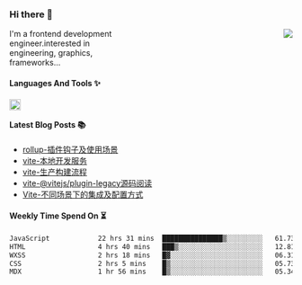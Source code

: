 <!--
**zhaohuanyuu/zhaohuanyuu** is a ✨ _special_ ✨ repository because its `README.md` (this file) appears on your GitHub profile.
-->

### Hi there 👋

<picture>
  <source media="(prefers-color-scheme: dark)" srcset="https://github-readme-stats.vercel.app/api?username=zhaohuanyuu&count_private=true&show_icons=true&theme=city_lights&hide_title=true">
  <img align="right" src="https://github-readme-stats.vercel.app/api?username=zhaohuanyuu&count_private=true&show_icons=true&hide_title=true">
</picture>

<p align="left" style="width:40%">I'm a frontend development engineer.interested in engineering, graphics, frameworks...</p>

#### Languages And Tools ✨

<img align="left" height="20" src="https://skillicons.dev/icons?i=js,ts,nodejs,rust,react,vue,svelte,gatsby,graphql,nestjs" />

</br>

#### Latest Blog Posts 📚
<!-- BLOG-POST-LIST:START -->
- [rollup-插件钩子及使用场景](https://auu.zone/post/rollup-plugin)
- [vite-本地开发服务](https://auu.zone/post/vite-server)
- [vite-生产构建流程](https://auu.zone/post/vite-build)
- [vite-@vitejs/plugin-legacy源码阅读](https://auu.zone/post/vite-legacy)
- [Vite-不同场景下的集成及配置方式](https://auu.zone/post/vite-integrations)
<!-- BLOG-POST-LIST:END -->

#### Weekly Time Spend On ⏳
<!--START_SECTION:waka-->

```txt
JavaScript            22 hrs 31 mins  ███████████████▒░░░░░░░░░   61.73 %
HTML                  4 hrs 40 mins   ███▒░░░░░░░░░░░░░░░░░░░░░   12.81 %
WXSS                  2 hrs 18 mins   █▓░░░░░░░░░░░░░░░░░░░░░░░   06.31 %
CSS                   2 hrs 5 mins    █▒░░░░░░░░░░░░░░░░░░░░░░░   05.73 %
MDX                   1 hr 56 mins    █▒░░░░░░░░░░░░░░░░░░░░░░░   05.34 %
```

<!--END_SECTION:waka-->

